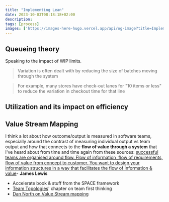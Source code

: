 ```yaml
---
title: "Implementing Lean"
date: 2023-10-03T08:18:18+02:00
description: 
tags: [process]
images: ['https://images-here-hugo.vercel.app/api/og-image?title=Implementing+Lean']
---
```


## Queueing theory
Speaking to the impact of WIP limits.

> Variation is often dealt with by reducing the size of batches moving through the system

> For example, many stores have check-out lanes for "10 items or less"
> to reduce the variation in checkout time for that line

## Utilization and its impact on efficiency

## Value Stream Mapping
I think a lot about how outcome/output is measured in software teams,
especially around the contrast of measuring individual output vs team output
and how that connects to the **flow of value through a system** that I've heard about from time and time again from these sources:
[successful teams are organised around flow. Flow of information, flow of requirements, flow of value from concept to customer. You want to design your information structures in a way that facilitates the flow of information & value](https://www.guidefari.com/tt-jl/)- **James Lewis**
* Accelerate book & stuff from the SPACE framework
* [Team Topologies](https://itrevolution.com/product/team-topologies/)' chapter on team first thinking
* [Dan North on Value Stream mapping](/dn-flow)